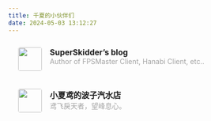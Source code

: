 ```yaml
---
title: 千夏的小伙伴们
date: 2024-05-03 13:12:27
---
```


<div class="post-body">
   <div id="links">
      <style>
         .links-content{
         margin-top:1rem;
         }
		 .link-navigation {
         display: flex;
		 flex-wrap: wrap;
         }
         .link-navigation::after {
         content: " ";
         display: block;
         clear: both;
         }
         .card {
		 width: 95%;
         font-size: 1rem;
         padding: 10px 20px;
         border-radius: 4px;
         transition-duration: 0.15s;
         margin-bottom: 1rem;
         display:flex;
		 flex: 1 1;
         }
         .card:nth-child(odd) {
         float: left;
         }
         .card:nth-child(even) {
         float: right;
         }
         .card:hover {
         transform: scale(1.1);
         box-shadow: 0 2px 6px 0 rgba(0, 0, 0, 0.12), 0 0 6px 0 rgba(0, 0, 0, 0.04);
         }
         .card a {
         border:none;
         }
         .card .ava {
         width: 3rem!important;
         height: 3rem!important;
         margin:0!important;
         margin-right: 1em!important;
         border-radius:4px;
         }
         .card .card-header {
         font-style: italic;
         overflow: scroll;
         width: 100%;
         }
		 .card-header::-webkit-scrollbar {
		 height: 0;
		 }
         .card .card-header a {
         font-style: normal;
         font-weight: bold;
         text-decoration: none;
		 word-break: normal;
         }
         .card .card-header a:hover {
         color: #ffc670;
         text-decoration: none;
         }
         .card .card-header .info {
         font-style:normal;
         color:#a3a3a3;
         font-size:14px;
         min-width: 0;
         white-space: nowrap;
         }
      </style>
      <div class="links-content">
         <div class="link-navigation">
            <div class="card">
               <img class="ava" src="/blog/static/friends/SuperSkidder.png" lazyload="false" />
               <div class="card-header">
                  <div>
                     <a href="https://skidder.top/">SuperSkidder’s blog</a>
                  </div>
                  <div class="info">Author of FPSMaster Client, Hanabi Client, etc..</div>
               </div>
            </div>
            <div class="card">
               <img class="ava" src="https://me.owo.today/wp-content/uploads/2023/09/photo.jpg" lazyload="true" />
               <div class="card-header">
                  <div>
                     <a href="https://me.OwO.today">小夏鸢的波子汽水店</a>
                  </div>
                  <div class="info">鸢飞戾天者，望峰息心。</div>
               </div>
            </div>
         </div>
      </div>
   </div>
</div>